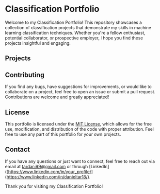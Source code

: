 # Classification Portfolio

Welcome to my Classification Portfolio! This repository showcases a collection of classification projects that demonstrate my skills in machine learning classification techniques. Whether you're a fellow enthusiast, potential collaborator, or prospective employer, I hope you find these projects insightful and engaging.

## Projects
<!--
### 1. Spam Email Detection
- **Description**: Implemented a spam email detection system using a combination of Naive Bayes and Support Vector Machine (SVM) algorithms. Achieved an accuracy of 95% on a benchmark dataset.
- **Technologies**: Python, scikit-learn, Natural Language Processing (NLP)

### 2. Customer Churn Prediction
- **Description**: Developed a predictive model to identify customers likely to churn from a telecom company. Explored various classification algorithms including Logistic Regression, Decision Trees, and Random Forests to achieve the best performance.
- **Technologies**: Python, scikit-learn, pandas

### 3. Image Classification with Convolutional Neural Networks (CNN)
- **Description**: Built a CNN model to classify images of cats and dogs with over 90% accuracy. Explored different architectures, data augmentation techniques, and transfer learning strategies.
- **Technologies**: Python, TensorFlow, Keras, Computer Vision
-->
## Contributing

If you find any bugs, have suggestions for improvements, or would like to collaborate on a project, feel free to open an issue or submit a pull request. Contributions are welcome and greatly appreciated!

## License

This portfolio is licensed under the [MIT License](LICENSE), which allows for the free use, modification, and distribution of the code with proper attribution. Feel free to use any part of this portfolio for your own projects.

## Contact

If you have any questions or just want to connect, feel free to reach out via email at [tardani99@gmail.com](mailto:tardani99@gmail.com) or through [LinkedIn]([https://www.linkedin.com/in/your_profile/](https://www.linkedin.com/in/danieltar18/).

Thank you for visiting my Classification Portfolio!
